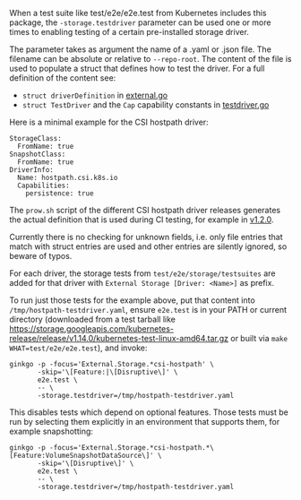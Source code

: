 When a test suite like test/e2e/e2e.test from Kubernetes includes this
package, the `-storage.testdriver` parameter can be used one or more
times to enabling testing of a certain pre-installed storage driver.

The parameter takes as argument the name of a .yaml or .json file. The
filename can be absolute or relative to `--repo-root`. The content of
the file is used to populate a struct that defines how to test the
driver. For a full definition of the content see:
- `struct driverDefinition` in [external.go](./external.go)
- `struct TestDriver` and the `Cap` capability constants in [testdriver.go](../testsuites/testdriver.go)

Here is a minimal example for the CSI hostpath driver:

    StorageClass:
      FromName: true
    SnapshotClass:
      FromName: true
    DriverInfo:
      Name: hostpath.csi.k8s.io
      Capabilities:
        persistence: true

The `prow.sh` script of the different CSI hostpath driver releases
generates the actual definition that is used during CI testing, for
example in
[v1.2.0](https://github.com/kubernetes-csi/csi-driver-host-path/blob/v1.2.0/release-tools/prow.sh#L748-L763).

Currently there is no checking for unknown fields, i.e. only file
entries that match with struct entries are used and other entries are
silently ignored, so beware of typos.

For each driver, the storage tests from `test/e2e/storage/testsuites`
are added for that driver with `External Storage [Driver: <Name>]` as
prefix.

To run just those tests for the example above, put that content into
`/tmp/hostpath-testdriver.yaml`, ensure `e2e.test` is in your PATH or current directory (downloaded from a test tarball like https://storage.googleapis.com/kubernetes-release/release/v1.14.0/kubernetes-test-linux-amd64.tar.gz or built via `make WHAT=test/e2e/e2e.test`), and invoke:

    ginkgo -p -focus='External.Storage.*csi-hostpath' \
           -skip='\[Feature:|\[Disruptive\]' \
           e2e.test \
           -- \
           -storage.testdriver=/tmp/hostpath-testdriver.yaml

This disables tests which depend on optional features. Those tests
must be run by selecting them explicitly in an environment that
supports them, for example snapshotting:

    ginkgo -p -focus='External.Storage.*csi-hostpath.*\[Feature:VolumeSnapshotDataSource\]' \
           -skip='\[Disruptive\]' \
           e2e.test \
           -- \
           -storage.testdriver=/tmp/hostpath-testdriver.yaml
